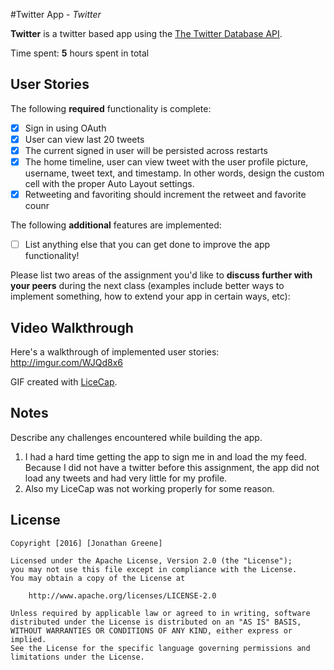 #Twitter App - *Twitter*

**Twitter** is a twitter based app using the [The Twitter Database API](https://apps.twitter.com/app/9535802/keys).

Time spent: **5** hours spent in total

## User Stories

The following **required** functionality is complete:

- [x] Sign in using OAuth
- [x] User can view last 20 tweets
- [x] The current signed in user will be persisted across restarts
- [x] The home timeline, user can view tweet with the user profile picture, username, tweet text, and timestamp. In other words, design        the custom cell with the proper Auto Layout settings.
- [x] Retweeting and favoriting should increment the retweet and favorite counr

The following **additional** features are implemented:

- [ ] List anything else that you can get done to improve the app functionality!

Please list two areas of the assignment you'd like to **discuss further with your peers** during the next class (examples include better ways to implement something, how to extend your app in certain ways, etc):

## Video Walkthrough 

Here's a walkthrough of implemented user stories: http://imgur.com/WJQd8x6


GIF created with [LiceCap](http://www.cockos.com/licecap/).

## Notes

Describe any challenges encountered while building the app.
1. I had a hard time getting the app to sign me in and load the my feed. Because I did not have a twitter before this assignment, the app did not load any tweets and had very little for my profile.
2. Also my LiceCap was not working properly for some reason.


## License

    Copyright [2016] [Jonathan Greene]

    Licensed under the Apache License, Version 2.0 (the "License");
    you may not use this file except in compliance with the License.
    You may obtain a copy of the License at

        http://www.apache.org/licenses/LICENSE-2.0

    Unless required by applicable law or agreed to in writing, software
    distributed under the License is distributed on an "AS IS" BASIS,
    WITHOUT WARRANTIES OR CONDITIONS OF ANY KIND, either express or implied.
    See the License for the specific language governing permissions and
    limitations under the License.
